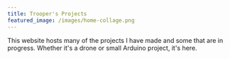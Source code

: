 ```yaml
---
title: Trooper's Projects
featured_image: /images/home-collage.png
---
```

This website hosts many of the projects I have made and some that are in progress. Whether it's a drone or small Arduino project, it's here.
